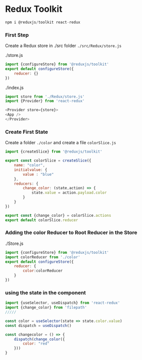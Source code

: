 # Redux Toolkit
```js
npm i @reduxjs/toolkit react-redux
```

### First Step

Create a Redux store in ./src folder ```./src/Redux/store.js```

./store.js
```js
import {configureStore} from '@reduxjs/toolkit'
export default configureStore({
    reducer: {}
})

```
./index.js
```js
import store from './Redux/store.js'
import {Provider} from 'react-redux'

<Provider store={store}>
<App /> 
</Provider>
```

### Create First State
Create a folder ```./color``` and create a file ```colorSlice.js```
```js
import {createSlice} from '@reduxjs/toolkit'

export const colorSlice = createSlice({
    name: "color",
    initialvalue: {
        value : "blue"
    },
    reducers: {
        change_color: (state,action) => {
            state.value = action.payload.color
        }
    }
})

export const {change_color} = colorSlice.actions
export default colorSlice.reducer
```

### Adding the color Reducer to Root Reducer in the Store

./Store.js
```js
import {configureStore} from '@reduxjs/toolkit'
import colorReducer from './color'
export default configureStore({
    reducer: {
        color:colorReducer
    }
})
```

### using the state in the component
```js
import {useSelector, useDispatch} from 'react-redux'
import {change_color} from 'filepath'
/////

const color = useSelector(state => state.color.value)
const dispatch = useDispatch()

const changecolor = () => {
    dispatch(change_color({
        color: "red"
    }))
}

```

